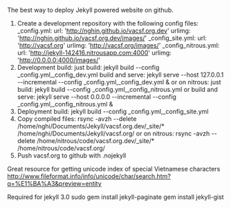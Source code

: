 The best way to deploy Jekyll powered website on github.
1. Create a development repository with the following config files:
   _config.yml:          url:    'http://nghin.github.io/vacsf.org.dev'
                         urlimg: 'http://nghin.github.io/vacsf.org.dev/images/'
   _config_site.yml:     url:    'http://vacsf.org'
                         urlimg: 'http://vacsf.org/images/'
   _config_nitrous.yml:  url:    'http://jekyll-142416.nitrousapp.com:4000'
                         urlimg: 'http://0.0.0.0:4000/images/'
2. Development build:
   just build: jekyll build --config _config.yml,_config_dev.yml
   build and serve: jekyll serve --host 127.0.0.1 --incremental --config _config.yml,_config_dev.yml &
   or on nitrous:
   just build: jekyll build --config _config.yml,_config_nitrous.yml
   or build and serve: jekyll serve --host 0.0.0.0 --incremental --config _config.yml,_config_nitrous.yml &
3. Deployment build:
   jekyll build --config _config.yml,_config_site.yml
4. Copy compiled files:
   rsync -avzh --delete  /home/nghi/Documents/Jekyll/vacsf.org.dev/_site/* /home/nghi/Documents/Jekyll/vacsf.org/
   or on nitrous:
   rsync -avzh --delete  /home/nitrous/code/vacsf.org.dev/_site/* /home/nitrous/code/vacsf.org/
5. Push vacsf.org to github with .nojekyll

Great resource for getting unicode index of special Vietnamese characters
http://www.fileformat.info/info/unicode/char/search.htm?q=%E1%BA%A3&preview=entity

Required for jekyll 3.0
sudo gem install jekyll-paginate
gem install jekyll-gist
